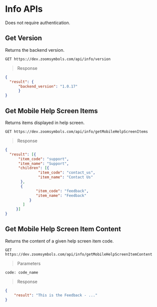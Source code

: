

# Info APIs

Does not require authentication.

## Get Version

Returns the backend version.

```APIs
GET https://dev.zoomsymbols.com/api/info/version
```

> Response

```json
{
  "result": {
      "backend_version": "1.0.17"
      }
}
```

## Get Mobile Help Screen Items

Returns items displayed in help screen.

```APIs
GET https://dev.zoomsymbols.com/api/info/getMobileHelpScreenItems
```

> Response

```json
{
  "result": [{
      "item_code": "support",
      "item_name": "Support",
      "children": [{
               "item_code": "contact_us",
               "item_name": "Contact Us"
	   },
	   {
		      "item_code": "feedback",
		      "item_name": "Feedback"
           }
        ] 
     }]
}
```

## Get Mobile Help Screen Item Content

Returns the content of a given help screen item code.

```APIs
GET https://dev.zoomsymbols.com/api/info/getMobileHelpScreenItemContent
```

> Parameters

```
code: code_name
```

> Response

```json
{
	"result": "This is the Feedback - ..."
}
```
